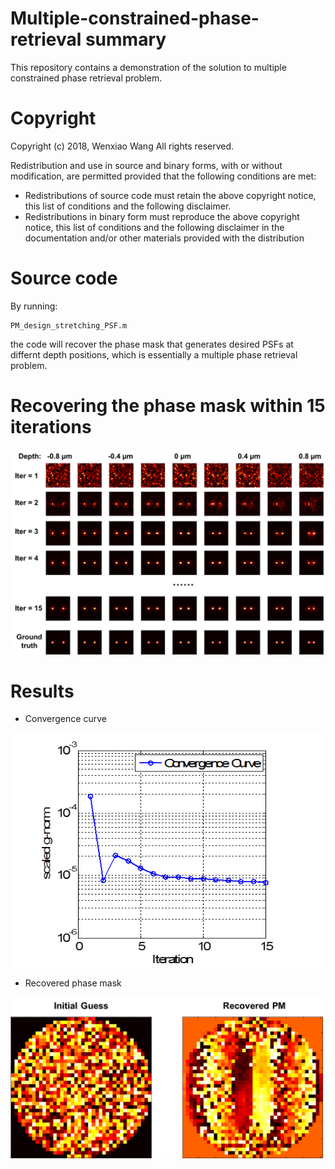 # Multiple-constrained-phase-retrieval summary
This repository contains a demonstration of the solution to multiple constrained phase retrieval problem. 

# Copyright
Copyright (c) 2018, Wenxiao Wang All rights reserved.

Redistribution and use in source and binary forms, with or without modification, 
are permitted provided that the following conditions are met:
   * Redistributions of source code must retain the above copyright
     notice, this list of conditions and the following disclaimer.
   * Redistributions in binary form must reproduce the above copyright
     notice, this list of conditions and the following disclaimer in
     the documentation and/or other materials provided with the distribution

# Source code
By running: 
```
PM_design_stretching_PSF.m
```
the code will recover the phase mask that generates desired PSFs at differnt depth positions, which is essentially a multiple phase retrieval problem. 

# Recovering the phase mask within 15 iterations

<img src="Iterations.png" width="1000">

# Results
- Convergence curve
<img src="convergence.png" width="500">

- Recovered phase mask
<img src="PMs.png" width="500">
